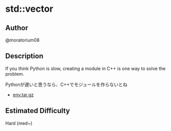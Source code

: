 # std::vector
## Author

@moratorium08

## Description

If you think Python is slow,
creating a module in C++ is one way to solve the problem.

Pythonが遅いと思うなら、C++でモジュールを作らないとね

* [env.tar.gz](dist/package.tar.gz)

## Estimated Difficulty

Hard (med~)
